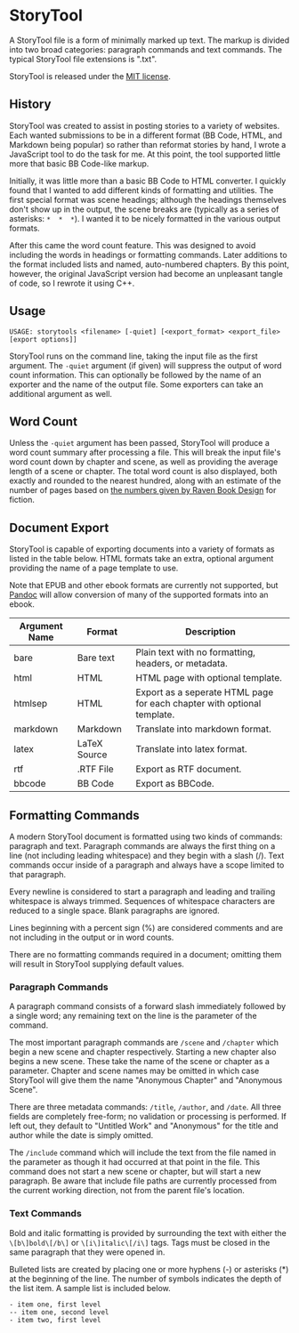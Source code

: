 # StoryTool

A StoryTool file is a form of minimally marked up text. The markup is divided into two broad categories: paragraph commands and text commands. The typical StoryTool file extensions is ".txt".

StoryTool is released under the [MIT license](LICENSE).


## History

StoryTool was created to assist in posting stories to a variety of websites. Each wanted submissions to be in a different format (BB Code, HTML, and Markdown being popular) so rather than reformat stories by hand, I wrote a JavaScript tool to do the task for me. At this point, the tool supported little more that basic BB Code-like markup.

Initially, it was little more than a basic BB Code to HTML converter. I quickly found that I wanted to add different kinds of formatting and utilities. The first special format was scene headings; although the headings themselves don't show up in the output, the scene breaks are (typically as a series of asterisks: `*  *  *`). I wanted it to be nicely formatted in the various output formats.

After this came the word count feature. This was designed to avoid including the words in headings or formatting commands. Later additions to the format included lists and named, auto-numbered chapters. By this point, however, the original JavaScript version had become an unpleasant tangle of code, so I rewrote it using C++.

## Usage

```
USAGE: storytools <filename> [-quiet] [<export_format> <export_file> [export options]]
```

StoryTool runs on the command line, taking the input file as the first argument. The `-quiet` argument (if given) will suppress the output of word count information. This can optionally be followed by the name of an exporter and the name of the output file. Some exporters can take an additional argument as well.


## Word Count

Unless the `-quiet` argument has been passed, StoryTool will produce a word count summary after processing a file. This will break the input file's word count down by chapter and scene, as well as providing the average length of a scene or chapter. The total word count is also displayed, both exactly and rounded to the nearest hundred, along with an estimate of the number of pages based on [the numbers given by Raven Book Design](http://www.fionaraven.com/estimate-your-page-count/) for fiction.

## Document Export

StoryTool is capable of exporting documents into a variety of formats as listed in the table below. HTML formats take an extra, optional argument providing the name of a page template to use.

Note that EPUB and other ebook formats are currently not supported, but [Pandoc](https://pandoc.org/) will allow conversion of many of the supported formats into an ebook.

| **Argument Name** | **Format** | **Description** |
|-------------------|------------|-----------------|
| bare     | Bare text     | Plain text with no formatting, headers, or metadata. |
| html     | HTML          | HTML page with optional template. |
| htmlsep  | HTML          | Export as a seperate HTML page for each chapter with optional template. |
| markdown | Markdown      | Translate into markdown format. |
| latex    | LaTeX Source  | Translate into latex format. |
| rtf      | .RTF File     | Export as RTF document. |
| bbcode   | BB Code       | Export as BBCode. |


## Formatting Commands

A modern StoryTool document is formatted using two kinds of commands: paragraph and text. Paragraph commands are always the first thing on a line (not including leading whitespace) and they begin with a slash (/). Text commands occur inside of a paragraph and always have a scope limited to that paragraph.

Every newline is considered to start a paragraph and leading and trailing whitespace is always trimmed. Sequences of whitespace characters are reduced to a single space. Blank paragraphs are ignored.

Lines beginning with a percent sign (%) are considered comments and are not including in the output or in word counts.

There are no formatting commands required in a document; omitting them will result in StoryTool supplying default values.

### Paragraph Commands

A paragraph command consists of a forward slash immediately followed by a single word; any remaining text on the line is the parameter of the command.

The most important paragraph commands are `/scene` and `/chapter` which begin a new scene and chapter respectively. Starting a new chapter also begins a new scene. These take the name of the scene or chapter as a parameter. Chapter and scene names may be omitted in which case StoryTool will give them the name "Anonymous Chapter" and "Anonymous Scene".

There are three metadata commands: `/title`, `/author`, and `/date`. All three fields are completely free-form; no validation or processing is performed. If left out, they default to "Untitled Work" and "Anonymous" for the title and author while the date is simply omitted.

The `/include` command which will include the text from the file named in the parameter as though it had occurred at that point in the file. This command does not start a new scene or chapter, but will start a new paragraph. Be aware that include file paths are currently processed from the current working direction, not from the parent file's location.

### Text Commands

Bold and italic formatting is provided by surrounding the text with either the `\[b\]bold\[/b\]` or `\[i\]italic\[/i\]` tags. Tags must be closed in the same paragraph that they were opened in.

Bulleted lists are created by placing one or more hyphens (-) or asterisks (*) at the beginning of the line. The number of symbols indicates the depth of the list item. A sample list is included below.

```
- item one, first level
-- item one, second level
- item two, first level
```
